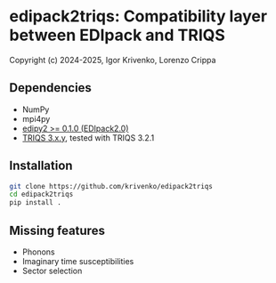 # edipack2triqs: Compatibility layer between EDIpack and TRIQS

Copyright (c) 2024-2025, Igor Krivenko, Lorenzo Crippa

## Dependencies

* NumPy
* mpi4py
* [edipy2 >= 0.1.0 (EDIpack2.0)](https://github.com/edipack/EDIpack2.0)
* [TRIQS 3.x.y](https://triqs.github.io/triqs/latest), tested with TRIQS 3.2.1

## Installation

```bash
git clone https://github.com/krivenko/edipack2triqs
cd edipack2triqs
pip install .
```

## Missing features

* Phonons
* Imaginary time susceptibilities
* Sector selection
